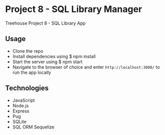 # Project 8 - SQL Library Manager
Treehouse Project 8 - SQL Library App

## Usage
* Clone the repo
* Install dependencies using $ npm install
* Start the server using $ npm start
* Navigate to the browser of choice and enter `http://localhost:3000/` to run the app locally

## Technologies 
* JavaScript
* Node.js
* Express
* Pug
* SQLite
* SQL ORM Sequelize

